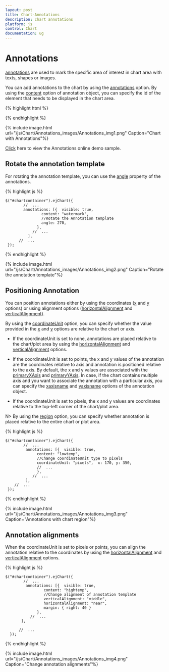 ```yaml
---
layout: post
title: Chart-Annotations
description: chart annotations
platform: js
control: Chart
documentation: ug
---
```


# Annotations

[annotations](../api/ejchart#members:annotations) are used to mark the specific area of interest in chart area with texts, shapes or images. 

You can add annotations to the chart by using the [annotations](../api/ejchart#members:annotations) option. By using the [content](../api/ejchart#members:annotations-content) option of annotation object, you can specify the id of the element that needs to be displayed in the chart area.

{% highlight html %}

<body>
  <div id="chartcontainer"></div> 
              
  <div id= "watermark" style="font-size:100px; display:none">2014</div>
  <script>
   $("#chartcontainer").ejChart({

            //  ...
            annotations: [
                //Add Annotation content here
	 { visible: true, content: "watermark", opacity: 0.2, region: "series" }
                           //  ...
           ],             
        //  ...
   });
  </script>
</body>


{% endhighlight %}


{% include image.html url="/js/Chart/Annotations_images/Annotations_img1.png" Caption="Chart with Annotations"%}

[Click](http://js.syncfusion.com/demos/web/#!/azure/chart/chartcustomization/annotations) here to view the Annotations online demo sample.


## Rotate the annotation template

For rotating the annotation template, you can use the [angle](../api/ejchart#members:annotations-angle) property of the annotations. 

{% highlight js %}


    $("#chartcontainer").ejChart({
            //  ...
            annotations: [{  visible: true, 
                    content: "watermark", 
                    //Rotate the Annotation template
                    angle: 270,
                  },
                //  ...
              ],             
          //  ...
     });


{% endhighlight %}


{% include image.html url="/js/Chart/Annotations_images/Annotations_img2.png" Caption="Rotate the annotation template"%}

## Positioning Annotation

You can position annotations either by using the coordinates ([x](../api/ejchart#members:annotations-x) and [y](../api/ejchart#members:annotations-y) options) or using alignment options ([horizontalAlignment](../api/ejchart#members:annotations-horizontalalignment) and [verticalAlignment](../api/ejchart#members:annotations-verticalalignment)).

By using the [coordinateUnit](../api/ejchart#members:annotations-coordinateunit) option, you can specify whether the value provided in the [x](../api/ejchart#members:annotations-x) and [y](../api/ejchart#members:annotations-y) options are relative to the chart or axis.

* If the coordinateUnit is set to none, annotations are placed relative to the chart/plot area by using the [horizontalAlignment](../api/ejchart#members:annotations-horizontalalignment) and [verticalAlignment](../api/ejchart#members:annotations-verticalalignment) options.

* If the coordinateUnit is set to points, the x and y values of the annotation are the coordinates relative to axis and annotation is positioned relative to the axis. By default, the x and y values are associated with the [primaryXAxis](../api/ejchart#members:annotations-primaryxaxis) and [primaryYAxis](../api/ejchart#members:annotations-primaryyaxis). In case, if the chart contains multiple axis and you want to associate the annotation with a particular axis, you can specify the [xaxisname](../api/ejchart#members:annotations-xaxisname) and [yaxisname](../api/ejchart#members:annotations-yaxisname) options of the annotation object.

* If the coordinateUnit is set to pixels, the x and y values are coordinates relative to the top-left corner of the chart/plot area.   

N> By using the [region](../api/ejchart#members:annotations-region) option, you can specify whether annotation is placed relative to the entire chart or plot area.

{% highlight js %}


    $("#chartcontainer").ejChart({
            //  ...
             annotations: [{  visible: true, 
                  content: "lowtemp", 
                  //Change coordinateUnit type to pixels
                  coordinateUnit: "pixels",  x: 170, y: 350,   
                  //  ...
                  },
                //  ...
             ],  
        //  ...
     });


{% endhighlight %}


{% include image.html url="/js/Chart/Annotations_images/Annotations_img3.png" Caption="Annotations with chart region"%}


## Annotation alignments

When the coordinateUnit is set to pixels or points, you can align the annotation relative to the coordinates by using the [horizontalAlignment](../api/ejchart#members:annotations-horizontalalignment) and [verticalAlignment](../api/ejchart#members:annotations-verticalalignment) options. 

{% highlight js %}


    $("#chartcontainer").ejChart({
            //  ...
             annotations: [{  visible: true, 
                     content: "hightemp", 
                     //Change alignment of annotation template
                     verticalAlignment: "middle",
                     horizontalAlignment: "near",
                     margin: { right: 40 }                          
                  },                                
               //  ...
           ],             

          //  ...
      });


{% endhighlight %}


{% include image.html url="/js/Chart/Annotations_images/Annotations_img4.png" Caption="Change annotation alignments"%} 
